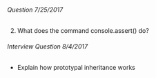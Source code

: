 ###### Question 7/25/2017
  2. What does the command console.assert() do?

###### Interview Question 8/4/2017

* Explain how prototypal inheritance works
